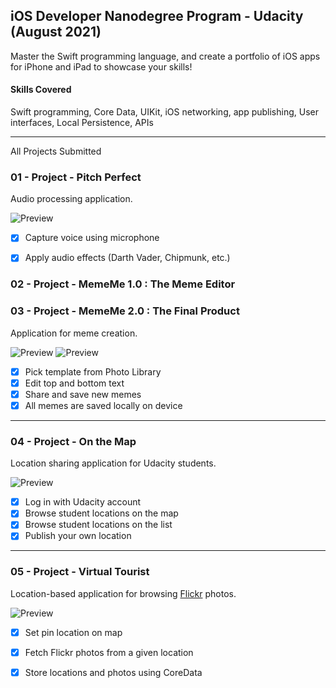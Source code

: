 ## iOS Developer Nanodegree Program - Udacity (August 2021)
Master the Swift programming language, and create a portfolio of iOS apps for iPhone and iPad to showcase your skills!

#### Skills Covered
Swift programming, Core Data, UIKit, iOS networking, app publishing, User interfaces, Local Persistence, APIs

---

All Projects Submitted

### 01 - Project - Pitch Perfect

Audio processing application.

![Preview](https://i.imgur.com/som58p0.gif)

- [x] Capture voice using microphone
- [x] Apply audio effects (Darth Vader, Chipmunk, etc.)


### 02 - Project - MemeMe 1.0 : The Meme Editor
### 03 - Project - MemeMe 2.0 : The Final Product

Application for meme creation.

![Preview](https://i.imgur.com/iqZgtRK.gif)
![Preview](https://i.imgur.com/2RxWSep.gif)

- [x] Pick template from Photo Library
- [x] Edit top and bottom text
- [x] Share and save new memes
- [x] All memes are saved locally on device

---

### 04 - Project - On the Map

Location sharing application for Udacity students.

![Preview](https://i.imgur.com/QZfFmHL.gif)

- [x] Log in with Udacity account
- [x] Browse student locations on the map
- [x] Browse student locations on the list
- [x] Publish your own location

---

### 05 - Project - Virtual Tourist

Location-based application for browsing [Flickr](https://www.flickr.com) photos.

![Preview](https://i.imgur.com/LKt7EbP.gif)

- [x] Set pin location on map
- [x] Fetch Flickr photos from a given location
- [x] Store locations and photos using CoreData

